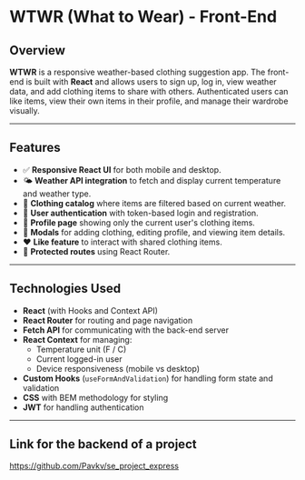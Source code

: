 # WTWR (What to Wear) - Front-End

## Overview

**WTWR** is a responsive weather-based clothing suggestion app. The front-end is built with **React** and allows users to sign up, log in, view weather data, and add clothing items to share with others. Authenticated users can like items, view their own items in their profile, and manage their wardrobe visually.

---

## Features

- ✅ **Responsive React UI** for both mobile and desktop.
- 🌤 **Weather API integration** to fetch and display current temperature and weather type.
- 👕 **Clothing catalog** where items are filtered based on current weather.
- 👤 **User authentication** with token-based login and registration.
- 🧾 **Profile page** showing only the current user's clothing items.
- 💬 **Modals** for adding clothing, editing profile, and viewing item details.
- ❤️ **Like feature** to interact with shared clothing items.
- 🔐 **Protected routes** using React Router.

---

## Technologies Used

- **React** (with Hooks and Context API)
- **React Router** for routing and page navigation
- **Fetch API** for communicating with the back-end server
- **React Context** for managing:
  - Temperature unit (F / C)
  - Current logged-in user
  - Device responsiveness (mobile vs desktop)
- **Custom Hooks** (`useFormAndValidation`) for handling form state and validation
- **CSS** with BEM methodology for styling
- **JWT** for handling authentication

---

## Link for the backend of a project

https://github.com/Pavkv/se_project_express
